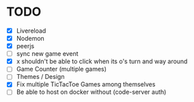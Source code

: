 # TODO

- [x] Livereload
- [x] Nodemon
- [x] peerjs
- [ ] sync new game event
- [x] x shouldn't be able to click when its o's turn and way around
- [ ] Game Counter (multiple games)
- [ ] Themes / Design
- [x] Fix multiple TicTacToe Games among themselves
- [ ] Be able to host on docker without (code-server auth)